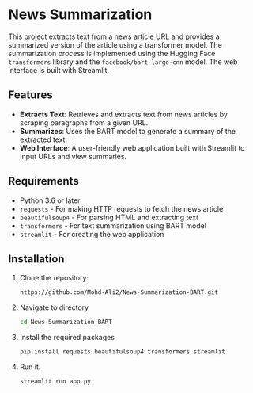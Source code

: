 # News Summarization

This project extracts text from a news article URL and provides a summarized version of the article using a transformer model. The summarization process is implemented using the Hugging Face `transformers` library and the `facebook/bart-large-cnn` model. The web interface is built with Streamlit.

## Features

- **Extracts Text**: Retrieves and extracts text from news articles by scraping paragraphs from a given URL.
- **Summarizes**: Uses the BART model to generate a summary of the extracted text.
- **Web Interface**: A user-friendly web application built with Streamlit to input URLs and view summaries.

## Requirements

- Python 3.6 or later
- `requests` - For making HTTP requests to fetch the news article
- `beautifulsoup4` - For parsing HTML and extracting text
- `transformers` - For text summarization using BART model
- `streamlit` - For creating the web application

## Installation

1. Clone the repository:

   ```bash
   https://github.com/Mohd-Ali2/News-Summarization-BART.git

2. Navigate to directory

   ```bash
   cd News-Summarization-BART

4. Install the required packages

   ```bash
   pip install requests beautifulsoup4 transformers streamlit

6. Run it.

   ```bash
   streamlit run app.py
